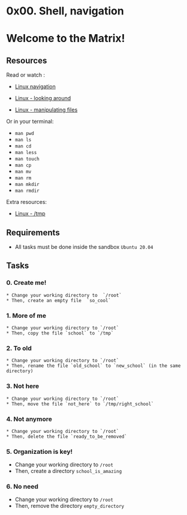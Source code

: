 # 0x00. Shell, navigation

# Welcome to the Matrix!

## Resources
Read or watch :
* [Linux navigation](https://intranet.hbtn.io/rltoken/WKBIYfogi4fbsXOng-qcPw) 

* [Linux - looking around](https://intranet.hbtn.io/rltoken/LBzu1yY4euaJ_hNxVvZM0A) 

* [Linux - manipulating files](https://intranet.hbtn.io/rltoken/i5ng7w7DolfBnKY2q9JUSA) 

Or in your terminal:

- `man pwd` 
- `man ls` 
- `man cd` 
- `man less` 
- `man touch` 
- `man cp` 
- `man mv` 
- `man rm` 
- `man mkdir` 
- `man rmdir`

Extra resources:

* [Linux - /tmp](https://intranet.hbtn.io/rltoken/txtp6ildLS-Y3XdzdcuOyQ) 

## Requirements
* All tasks must be done inside the sandbox `Ubuntu 20.04` 
 
## Tasks

### 0. Create me!
	* Change your working directory to  `/root` 
	* Then, create an empty file  `so_cool` 

### 1. More of me
	* Change your working directory to `/root` 
	* Then, copy the file `school` to `/tmp` 

### 2. To old
	* Change your working directory to `/root` 
	* Then, rename the file `old_school` to `new_school` (in the same directory)

### 3. Not here
	* Change your working directory to `/root` 
	* Then, move the file `not_here` to `/tmp/right_school` 

### 4. Not anymore
	* Change your working directory to `/root` 
	* Then, delete the file `ready_to_be_removed` 

### 5. Organization is key!
* Change your working directory to `/root` 
* Then, create a directory `school_is_amazing` 

### 6. No need
* Change your working directory to `/root` 
* Then, remove the directory `empty_directory` 
